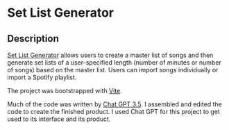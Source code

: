 # Set List Generator

## Description
[Set List Generator](https://jdittert.github.io/setlist-generator/) allows users to create a master list of songs and then generate set lists of a user-specified length (number of minutes or number of songs) based on the master list. Users can import songs individually or import a Spotify playlist.

The project was bootstrapped with [Vite](https://vitejs.dev/).

Much of the code was written by [Chat GPT 3.5](https://chat.openai.com/). I assembled and edited the code to create the finished product. I used Chat GPT for this project to get used to its interface and its product. 


